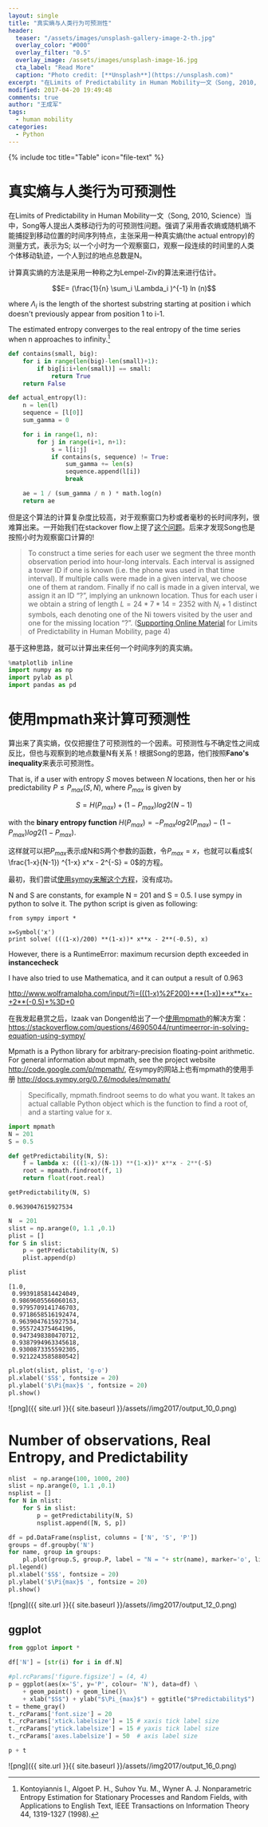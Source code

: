 ```yaml
---
layout: single
title: "真实熵与人类行为可预测性"
header:
  teaser: "/assets/images/unsplash-gallery-image-2-th.jpg"
  overlay_color: "#000"
  overlay_filter: "0.5"
  overlay_image: /assets/images/unsplash-image-16.jpg
  cta_label: "Read More"
  caption: "Photo credit: [**Unsplash**](https://unsplash.com)"
excerpt: "在Limits of Predictability in Human Mobility一文（Song, 2010, Science）当中，Song等人提出人类移动行为的可预测性问题。强调了采用香农熵或随机熵不能捕捉到移动位置的时间序列特点，主张采用一种真实熵(the actual entropy)的测量方式，表示为S; 以一个小时为一个观察窗口，观察一段连续的时间里的人类个体移动轨迹，一个人到过的地点总数是N。"
modified: 2017-04-20 19:49:48
comments: true
author: "王成军"
tags:
  - human mobility
categories:
  - Python
---
```


{% include toc title="Table" icon="file-text" %}


# 真实熵与人类行为可预测性

在Limits of Predictability in Human Mobility一文（Song, 2010, Science）当中，Song等人提出人类移动行为的可预测性问题。强调了采用香农熵或随机熵不能捕捉到移动位置的时间序列特点，主张采用一种真实熵(the actual entropy)的测量方式，表示为S; 以一个小时为一个观察窗口，观察一段连续的时间里的人类个体移动轨迹，一个人到过的地点总数是N。

计算真实熵的方法是采用一种称之为Lempel-Ziv的算法来进行估计。

$$E= (\frac{1}{n} \sum_i \Lambda_i )^{-1} ln (n)$$

where $\Lambda_i$ is the length of the shortest substring starting at position i which doesn't previously appear from position 1 to i-1.

The estimated entropy converges to the real entropy of the time series when n approaches to infinity.[^lz]

[^lz]: Kontoyiannis I., Algoet P. H., Suhov Yu. M., Wyner A. J. Nonparametric Entropy Estimation for Stationary Processes and Random Fields, with Applications to English Text, IEEE Transactions on Information Theory 44, 1319-1327 (1998).


```python
def contains(small, big):
    for i in range(len(big)-len(small)+1):
        if big[i:i+len(small)] == small:
            return True
    return False

def actual_entropy(l):
    n = len(l)
    sequence = [l[0]]
    sum_gamma = 0

    for i in range(1, n):
        for j in range(i+1, n+1):
            s = l[i:j]
            if contains(s, sequence) != True:
                sum_gamma += len(s)
                sequence.append(l[i])
                break

    ae = 1 / (sum_gamma / n ) * math.log(n)            
    return ae
```

但是这个算法的计算复杂度比较高，对于观察窗口为秒或者毫秒的长时间序列，很难算出来。一开始我们在stackover flow上提了[这个问题](https://stackoverflow.com/questions/46296891/entropy-estimator-based-on-the-lempel-ziv-algorithm-using-python)。后来才发现Song也是按照小时为观察窗口计算的!

> To construct a time series for each user we segment the three month observation period into hour-long intervals. Each interval is assigned a tower ID if one is known (i.e. the phone was used in that time interval). If multiple calls were made in a given interval, we choose one of them at random. Finally if no call is made in a given interval, we assign it an ID “?”, implying an unknown location. Thus for each user i we obtain a string of length $L = 24 * 7 * 14 = 2352$ with $N_i + 1$ distinct symbols, each denoting one of the Ni towers visited by the user and one for the missing location “?”. ([Supporting Online Material](http://science.sciencemag.org/content/suppl/2010/02/18/327.5968.1018.DC1) for Limits of Predictability in Human Mobility, page 4)

基于这种思路，就可以计算出来任何一个时间序列的真实熵。



```python
%matplotlib inline
import numpy as np
import pylab as pl
import pandas as pd
```

# 使用mpmath来计算可预测性

算出来了真实熵，仅仅把握住了可预测性的一个因素。可预测性与不确定性之间成反比，但也与观察到的地点数量N有关系！根据Song的思路，他们按照**Fano's inequality**来表示可预测性。

That is, if a user with entropy $S$ moves between $N$ locations, then her or his predictability $P \leqslant P_{max}(S,N)$, where $P_{max}$ is given by

$$S = H(P_{max}) + (1 - P_{max}) log2(N -1)$$

with the **binary entropy function** $H(P_{max}) = - P_{max} log2(P_{max}) - (1 - P_{max}) log2(1 - P_{max})$.

这样就可以把$P_{max}$表示成N和S两个参数的函数，令$P_{max} = x$，也就可以看成$( \frac{1-x}{N-1}) ^{1-x} x^x - 2^{-S} = 0$的方程。


最初，我们尝试[使用sympy来解这个方程](https://stackoverflow.com/questions/46905044/runtimeerror-in-solving-equation-using-sympy/)，没有成功。

N and S are constants, for example N = 201 and S = 0.5. I use sympy in python to solve it. The python script is given as following:

    from sympy import *

    x=Symbol('x')
    print solve( (((1-x)/200) **(1-x))* x**x - 2**(-0.5), x)

However, there is a RuntimeError: maximum recursion depth exceeded in __instancecheck__

I have also tried to use Mathematica, and it can output a result of 0.963

http://www.wolframalpha.com/input/?i=(((1-x)%2F200)+**(1-x))*+x**x+-+2**(-0.5)+%3D+0



在我发起悬赏之后，Izaak van Dongen给出了一个[使用mpmath](http://docs.sympy.org/0.7.6/modules/mpmath/calculus/optimization.html#root-finding-findroot)的解决方案：https://stackoverflow.com/questions/46905044/runtimeerror-in-solving-equation-using-sympy/

Mpmath is a Python library for arbitrary-precision floating-point arithmetic. For general information about mpmath, see the project website http://code.google.com/p/mpmath/, 在sympy的网站上也有mpmath的使用手册 http://docs.sympy.org/0.7.6/modules/mpmath/



> Specifically, mpmath.findroot seems to do what you want. It takes an actual callable Python object which is the function to find a root of, and a starting value for x.


```python
import mpmath
N = 201
S = 0.5

def getPredictability(N, S):
    f = lambda x: (((1-x)/(N-1)) **(1-x))* x**x - 2**(-S)
    root = mpmath.findroot(f, 1)
    return float(root.real)

getPredictability(N, S)
```




    0.9639047615927534




```python
N  = 201
slist = np.arange(0, 1.1 ,0.1)
plist = []
for S in slist:
    p = getPredictability(N, S)
    plist.append(p)
```


```python
plist
```




    [1.0,
     0.9939185814424049,
     0.9869605566060163,
     0.9795709141746703,
     0.9718658516192474,
     0.9639047615927534,
     0.955724375464196,
     0.9473498380470712,
     0.9387994963345618,
     0.9300873355592305,
     0.9212243585880542]




```python
pl.plot(slist, plist, 'g-o')
pl.xlabel('$S$', fontsize = 20)
pl.ylabel('$\Pi{max}$ ', fontsize = 20)
pl.show()
```


![png]({{ site.url }}{{ site.baseurl }}/assets//img2017/output_10_0.png)


# Number of observations, Real Entropy, and Predictability


```python
nlist  = np.arange(100, 1000, 200)
slist = np.arange(0, 1.1 ,0.1)
nsplist = []
for N in nlist:
    for S in slist:
        p = getPredictability(N, S)
        nsplist.append([N, S, p])

df = pd.DataFrame(nsplist, columns = ['N', 'S', 'P'])
groups = df.groupby('N')
for name, group in groups:
    pl.plot(group.S, group.P, label = "N = "+ str(name), marker='o', linestyle='-')
pl.legend()
pl.xlabel('$S$', fontsize = 20)
pl.ylabel('$\Pi{max}$ ', fontsize = 20)
pl.show()
```


![png]({{ site.url }}{{ site.baseurl }}/assets//img2017/output_12_0.png)


## ggplot


```python
from ggplot import *
```


```python
df['N'] = [str(i) for i in df.N]
```


```python
#pl.rcParams['figure.figsize'] = (4, 4)
p = ggplot(aes(x='S', y='P', colour= 'N'), data=df) \
    + geom_point() + geom_line()\
    + xlab("$S$") + ylab("$\Pi_{max}$") + ggtitle("$Predictability$")
t = theme_gray()
t._rcParams['font.size'] = 20
t._rcParams['xtick.labelsize'] = 15 # xaxis tick label size
t._rcParams['ytick.labelsize'] = 15 # yaxis tick label size
t._rcParams['axes.labelsize'] = 50  # axis label size

p + t
```


![png]({{ site.url }}{{ site.baseurl }}/assets//img2017/output_16_0.png)

